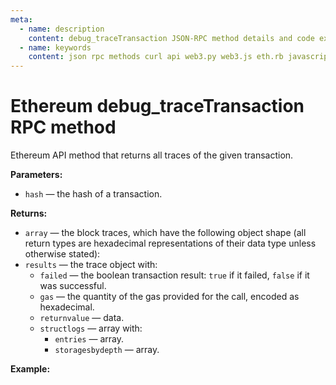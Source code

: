 ```yaml
---
meta:
  - name: description
    content: debug_traceTransaction JSON-RPC method details and code examples.
  - name: keywords
    content: json rpc methods curl api web3.py web3.js eth.rb javascript python ruby ethereum debug trace
---
```


# Ethereum debug_traceTransaction RPC method

Ethereum API method that returns all traces of the given transaction.

**Parameters:**

* `hash` — the hash of a transaction.

**Returns:**

* `array` — the block traces, which have the following object shape (all return types are hexadecimal representations of their data type unless otherwise stated):
* `results` — the trace object with:
  * `failed` — the boolean transaction result: `true` if it failed, `false` if it was successful.
  * `gas` — the quantity of the gas provided for the call, encoded as hexadecimal.
  * `returnvalue` — data.
  * `structlogs` — array with:
    * `entries` — array.
    * `storagesbydepth` — array.

**Example:**

<CodeSwitcher :languages="{py:'web3.py', cr:'cURL'}">

<template v-slot:py>

``` py
from web3 import Web3
node_url = "CHAINSTACK_NODE_URL"
web3 = Web3.HTTPProvider(node_url)

debug = web3.make_request('debug_traceTransaction', ['0x2b2156ca419a971b22385d27046c343a68fd289f3461f17afc0a4df21c2647f0'])
print(debug)
```

</template>
<template v-slot:cr>

``` sh
curl -X POST "CHAINSTACK_NODE_URL" \
  -H 'Content-Type: application/json' \
  --data '{"method":"debug_traceTransaction","params":["0x2b2156ca419a971b22385d27046c343a68fd289f3461f17afc0a4df21c2647f0"],"id":1,"jsonrpc":"2.0"}'
```

</template>
</CodeSwitcher>
